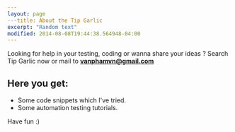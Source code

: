 ```yaml
---
layout: page
---title: About the Tip Garlic
excerpt: "Random text"
modified: 2014-08-08T19:44:38.564948-04:00
---
```


Looking for help in your testing, coding or wanna share your ideas ? Search Tip Garlic now or mail to <strong>[vanphamvn@gmail.com](mailto:vanphamvn@gmail.com)</strong>

## Here you get:

* Some code snippets which I've tried.
* Some automation testing tutorials.



Have fun :)


